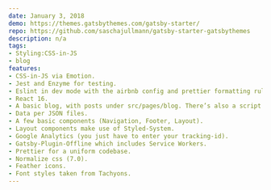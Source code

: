 ```yaml
---
date: January 3, 2018
demo: https://themes.gatsbythemes.com/gatsby-starter/
repo: https://github.com/saschajullmann/gatsby-starter-gatsbythemes
description: n/a
tags:
- Styling:CSS-in-JS
- blog
features:
- CSS-in-JS via Emotion.
- Jest and Enzyme for testing.
- Eslint in dev mode with the airbnb config and prettier formatting rules.
- React 16.
- A basic blog, with posts under src/pages/blog. There’s also a script which creates a new Blog entry (post.sh).
- Data per JSON files.
- A few basic components (Navigation, Footer, Layout).
- Layout components make use of Styled-System.
- Google Analytics (you just have to enter your tracking-id).
- Gatsby-Plugin-Offline which includes Service Workers.
- Prettier for a uniform codebase.
- Normalize css (7.0).
- Feather icons.
- Font styles taken from Tachyons.
---
```

